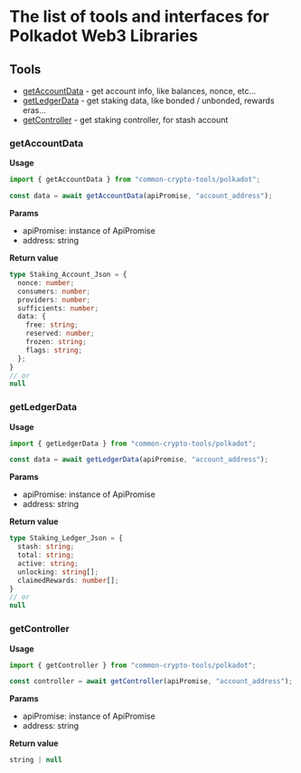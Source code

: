 # The list of tools and interfaces for Polkadot Web3 Libraries

## Tools
- [getAccountData](#getaccountdata) - get account info, like balances, nonce, etc...
- [getLedgerData](#getledgerdata) - get staking data, like bonded / unbonded, rewards eras...
- [getController](#getcontroller) - get staking controller, for stash account

### <a name="getaccountdata"></a>getAccountData
**Usage**
```typescript
import { getAccountData } from "common-crypto-tools/polkadot";

const data = await getAccountData(apiPromise, "account_address");
```

**Params**
- apiPromise: instance of ApiPromise
- address: string

**Return value**
```typescript
type Staking_Account_Json = {
  nonce: number;
  consumers: number;
  providers: number;
  sufficients: number;
  data: {
    free: string;
    reserved: number;
    frozen: string;
    flags: string;
  };
}
// or
null
```

### <a name="getledgerdata"></a>getLedgerData
**Usage**
```typescript
import { getLedgerData } from "common-crypto-tools/polkadot";

const data = await getLedgerData(apiPromise, "account_address");
```

**Params**
- apiPromise: instance of ApiPromise
- address: string

**Return value**
```typescript
type Staking_Ledger_Json = {
  stash: string;
  total: string;
  active: string;
  unlocking: string[];
  claimedRewards: number[];
}
// or
null
```

### <a name="getcontroller"></a>getController
**Usage**
```typescript
import { getController } from "common-crypto-tools/polkadot";

const controller = await getController(apiPromise, "account_address");
```

**Params**
- apiPromise: instance of ApiPromise
- address: string

**Return value**
```typescript
string | null
```
